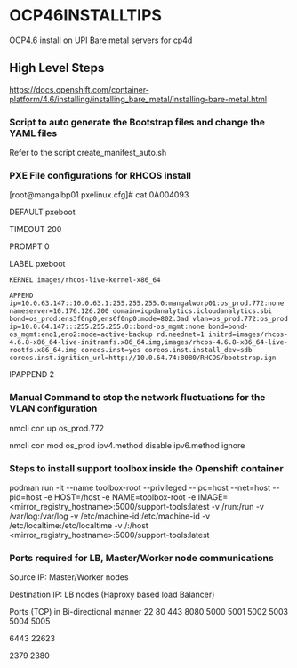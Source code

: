 # OCP46INSTALLTIPS
OCP4.6 install on UPI Bare metal servers for cp4d

## High Level Steps
https://docs.openshift.com/container-platform/4.6/installing/installing_bare_metal/installing-bare-metal.html

### Script to auto generate the Bootstrap files and change the YAML files

Refer to the script create_manifest_auto.sh

### PXE File configurations for RHCOS install

[root@mangalbp01 pxelinux.cfg]# cat 0A004093

DEFAULT pxeboot

TIMEOUT 200

PROMPT 0

LABEL pxeboot

    KERNEL images/rhcos-live-kernel-x86_64

    APPEND ip=10.0.63.147::10.0.63.1:255.255.255.0:mangalworp01:os_prod.772:none nameserver=10.176.126.200 domain=icpdanalytics.icloudanalytics.sbi bond=os_prod:ens3f0np0,ens6f0np0:mode=802.3ad vlan=os_prod.772:os_prod ip=10.0.64.147:::255.255.255.0::bond-os_mgmt:none bond=bond-os_mgmt:eno1,eno2:mode=active-backup rd.neednet=1 initrd=images/rhcos-4.6.8-x86_64-live-initramfs.x86_64.img,images/rhcos-4.6.8-x86_64-live-rootfs.x86_64.img coreos.inst=yes coreos.inst.install_dev=sdb coreos.inst.ignition_url=http://10.0.64.74:8080/RHCOS/bootstrap.ign

IPAPPEND 2

### Manual Command to stop the network fluctuations for the VLAN configuration

nmcli con up os_prod.772 

nmcli con mod os_prod ipv4.method disable ipv6.method ignore

### Steps to install support toolbox inside the Openshift container

podman run -it --name toolbox-root --privileged --ipc=host --net=host --pid=host -e HOST=/host -e NAME=toolbox-root -e IMAGE=<mirror_registry_hostname>:5000/support-tools:latest -v /run:/run -v /var/log:/var/log -v /etc/machine-id:/etc/machine-id -v /etc/localtime:/etc/localtime -v /:/host <mirror_registry_hostname>:5000/support-tools:latest

### Ports required for LB, Master/Worker node communications

Source IP: Master/Worker nodes

Destination IP: LB nodes (Haproxy based load Balancer)

Ports (TCP) in Bi-directional manner	22
80
443
8080
5000
5001
5002
5003
5004
5005
	
6443
22623
	
2379
2380

